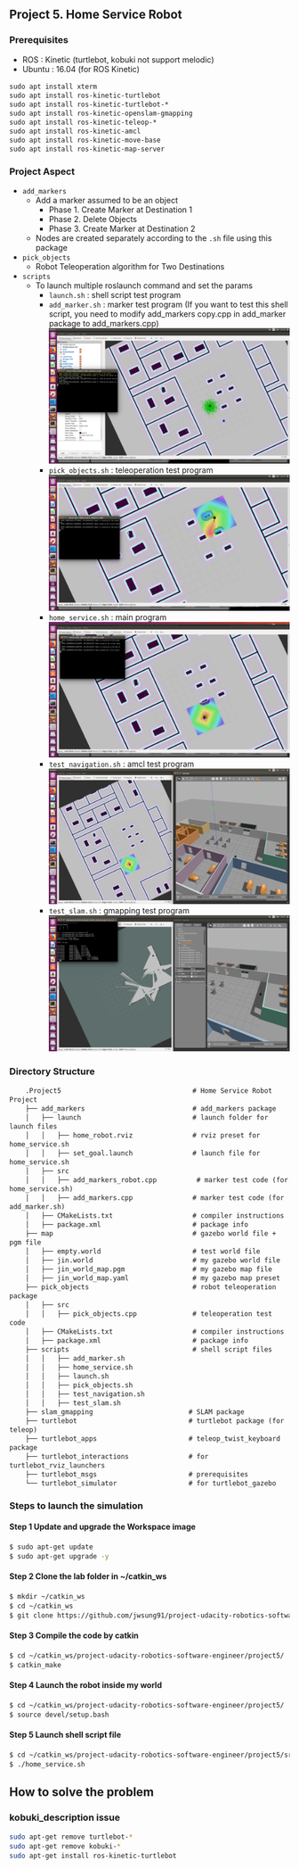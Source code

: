 ## Project 5. Home Service Robot

### Prerequisites
- ROS : Kinetic (turtlebot, kobuki not support melodic)
- Ubuntu : 16.04 (for ROS Kinetic)

```
sudo apt install xterm
sudo apt install ros-kinetic-turtlebot
sudo apt install ros-kinetic-turtlebot-*
sudo apt install ros-kinetic-openslam-gmapping
sudo apt install ros-kinetic-teleop-*
sudo apt install ros-kinetic-amcl
sudo apt install ros-kinetic-move-base
sudo apt install ros-kinetic-map-server
```

### Project Aspect
- `add_markers`
   - Add a marker assumed to be an object
      - Phase 1. Create Marker at Destination 1
      - Phase 2. Delete Objects
      - Phase 3. Create Marker at Destination 2
   - Nodes are created separately according to the `.sh` file using this package 
- `pick_objects`
   - Robot Teleoperation algorithm for Two Destinations
- `scripts`
   - To launch multiple roslaunch command and set the params
      - `launch.sh` : shell script test program
      - `add_marker.sh` : marker test program (If you want to test this shell script, you need to modify add_markers copy.cpp in add_marker package to add_markers.cpp)
      ![add_markers image](images/add_markers.png)
      - `pick_objects.sh` : teleoperation test program
      ![pick_objects image](images/pick_objects.png)
      - `home_service.sh` : main program
      ![home_service image](images/home_service.png)
      - `test_navigation.sh` : amcl test program
      ![test_navigation image](images/test_navigation.png)
      - `test_slam.sh` : gmapping test program
      ![test_slam image](images/test_slam.png)
   
### Directory Structure
```
    .Project5                                 # Home Service Robot Project
    ├── add_markers                           # add_markers package                   
    │   ├── launch                            # launch folder for launch files   
    │   │   ├── home_robot.rviz               # rviz preset for home_service.sh
    │   │   ├── set_goal.launch               # launch file for home_service.sh
    │   ├── src                            
    │   │   ├── add_markers_robot.cpp          # marker test code (for home_service.sh)
    │   │   ├── add_markers.cpp               # marker test code (for add_marker.sh)
    │   ├── CMakeLists.txt                    # compiler instructions
    │   ├── package.xml                       # package info
    ├── map                                   # gazebo world file + pgm file                   
    │   ├── empty.world                       # test world file   
    │   ├── jin.world                         # my gazebo world file   
    │   ├── jin_world_map.pgm                 # my gazebo map file   
    │   ├── jin_world_map.yaml                # my gazebo map preset   
    ├── pick_objects                          # robot teleoperation package                   
    │   ├── src
    │   │   ├── pick_objects.cpp              # teleoperation test code
    │   ├── CMakeLists.txt                    # compiler instructions
    │   ├── package.xml                       # package info
    ├── scripts                               # shell script files                   
    │   │   ├── add_marker.sh
    │   │   ├── home_service.sh
    │   │   ├── launch.sh
    │   │   ├── pick_objects.sh
    │   │   ├── test_navigation.sh
    │   │   ├── test_slam.sh
    ├── slam_gmapping                        # SLAM package                   
    ├── turtlebot                            # turtlebot package (for teleop)                  
    ├── turtlebot_apps                       # teleop_twist_keyboard package                   
    ├── turtlebot_interactions               # for turtlebot_rviz_launchers                  
    ├── turtlebot_msgs                       # prerequisites                   
    └── turtlebot_simulator                  # for turtlebot_gazebo
```

### Steps to launch the simulation
#### Step 1 Update and upgrade the Workspace image
```sh
$ sudo apt-get update
$ sudo apt-get upgrade -y
```

#### Step 2 Clone the lab folder in ~/catkin_ws
```sh
$ mkdir ~/catkin_ws
$ cd ~/catkin_ws
$ git clone https://github.com/jwsung91/project-udacity-robotics-software-engineer/
```

#### Step 3 Compile the code by catkin
```sh
$ cd ~/catkin_ws/project-udacity-robotics-software-engineer/project5/
$ catkin_make
```

#### Step 4 Launch the robot inside my world
```sh
$ cd ~/catkin_ws/project-udacity-robotics-software-engineer/project5/
$ source devel/setup.bash
```

#### Step 5 Launch shell script file
```sh
$ cd ~/catkin_ws/project-udacity-robotics-software-engineer/project5/src/scripts
$ ./home_service.sh
```

## How to solve the problem

### kobuki_description issue

```sh
sudo apt-get remove turtlebot-*
sudo apt-get remove kobuki-*
sudo apt-get install ros-kinetic-turtlebot
```

